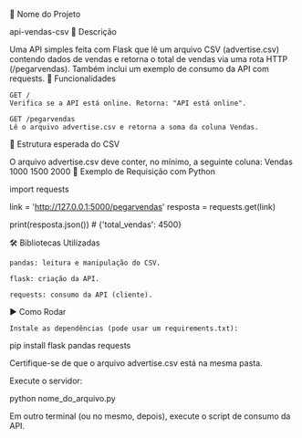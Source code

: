 📌 Nome do Projeto

api-vendas-csv
📄 Descrição

Uma API simples feita com Flask que lê um arquivo CSV (advertise.csv) contendo dados de vendas e retorna o total de vendas via uma rota HTTP (/pegarvendas). Também inclui um exemplo de consumo da API com requests.
🚀 Funcionalidades

    GET /
    Verifica se a API está online. Retorna: "API está online".

    GET /pegarvendas
    Lê o arquivo advertise.csv e retorna a soma da coluna Vendas.

📂 Estrutura esperada do CSV

O arquivo advertise.csv deve conter, no mínimo, a seguinte coluna:
Vendas
1000
1500
2000
🧪 Exemplo de Requisição com Python

import requests

link = 'http://127.0.0.1:5000/pegarvendas'
resposta = requests.get(link)

print(resposta.json()) # {'total_vendas': 4500}

🛠️ Bibliotecas Utilizadas

    pandas: leitura e manipulação do CSV.

    flask: criação da API.

    requests: consumo da API (cliente).

▶️ Como Rodar

    Instale as dependências (pode usar um requirements.txt):

pip install flask pandas requests

Certifique-se de que o arquivo advertise.csv está na mesma pasta.

Execute o servidor:

python nome_do_arquivo.py

Em outro terminal (ou no mesmo, depois), execute o script de consumo da API.
